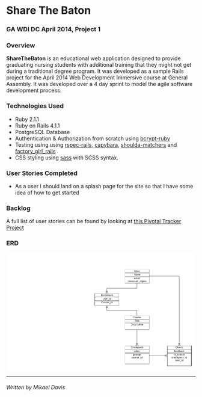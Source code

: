 # Share The Baton

### GA WDI DC April 2014, Project 1

### Overview

**ShareTheBaton** is an educational web application designed to provide graduating nursing students with additional training that they might not get during a traditional degree program. It was developed as a sample Rails project for the April 2014 Web Development Immersive course at General Assembly. It was developed over a 4 day sprint to model the agile software development process.

### Technologies Used

* Ruby 2.1.1
* Ruby on Rails 4.1.1
* PostgreSQL Database
* Authentication & Authorization from scratch using [bcrypt-ruby](http://bcrypt-ruby.rubyforge.org/)
* Testing using using [rspec-rails](https://github.com/rspec/rspec-rails), [capybara](https://github.com/jnicklas/capybara), [shoulda-matchers](https://github.com/thoughtbot/shoulda-matchers) and [factory_girl_rails](https://github.com/thoughtbot/factory_girl_rails)
* CSS styling using [sass](https://sass-lang.com/) with SCSS syntax.

### User Stories Completed

* As a user I should land on a splash page for the site so that I have some idea of how to get started


### Backlog

A full list of user stories can be found by looking at [this Pivotal Tracker Project](https://www.pivotaltracker.com/projects/1086920)

### ERD
![](share_the_baton_erd.png)

---
###### Written by Mikael Davis
